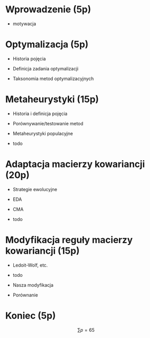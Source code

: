 # Wprowadzenie (5p)

- motywacja

# Optymalizacja (5p) 

- Historia pojęcia

- Definicja zadania optymalizacji

- Taksonomia metod optymalizacyjnych 

# Metaheurystyki (15p)

- Historia i definicja pojęcia

- Porównywanie/testowanie metod

- Metaheurystyki populacyjne

- todo

# Adaptacja macierzy kowariancji (20p) 

- Strategie ewolucyjne

- EDA

- CMA

- todo

# Modyfikacja reguły macierzy kowariancji (15p) 

- Ledoit-Wolf, etc. 

- todo

- Nasza modyfikacja

- Porównanie

# Koniec (5p)

$$\sum p = 65 $$
